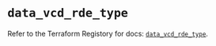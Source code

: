 # `data_vcd_rde_type`

Refer to the Terraform Registory for docs: [`data_vcd_rde_type`](https://registry.terraform.io/providers/vmware/vcd/3.10.0/docs/data-sources/rde_type).
